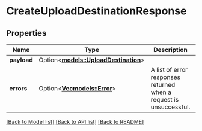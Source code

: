 # CreateUploadDestinationResponse

## Properties

Name | Type | Description | Notes
------------ | ------------- | ------------- | -------------
**payload** | Option<[**models::UploadDestination**](UploadDestination.md)> |  | [optional]
**errors** | Option<[**Vec<models::Error>**](Error.md)> | A list of error responses returned when a request is unsuccessful. | [optional]

[[Back to Model list]](../README.md#documentation-for-models) [[Back to API list]](../README.md#documentation-for-api-endpoints) [[Back to README]](../README.md)


